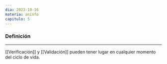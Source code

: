 ```yaml
---
dia: 2023-10-16
materia: aninfo
capitulo: 5
---
```

### Definición
---
[[Verificación]] y [[Validación]] pueden tener lugar en cualquier momento del ciclo de vida.